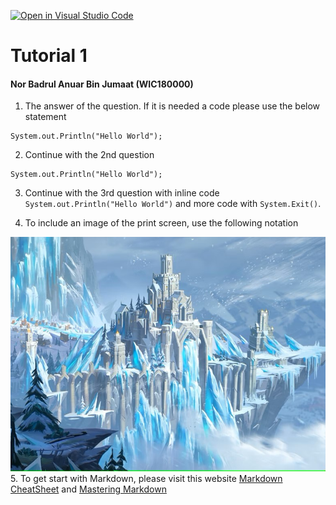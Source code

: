 [![Open in Visual Studio Code](https://classroom.github.com/assets/open-in-vscode-c66648af7eb3fe8bc4f294546bfd86ef473780cde1dea487d3c4ff354943c9ae.svg)](https://classroom.github.com/online_ide?assignment_repo_id=9011859&assignment_repo_type=AssignmentRepo)
# Tutorial 1

#### Nor Badrul Anuar Bin Jumaat (WIC180000)

1. The answer of the question. If it is needed a code please use the below statement
>>
```
System.out.Println("Hello World");
```
2. Continue with the 2nd question
>>
```
System.out.Println("Hello World");
```
3. Continue with the 3rd question with inline code `System.out.Println("Hello World")` and more code with `System.Exit()`.

4. To include an image of the print screen, use the following notation
>>
![Image Description](Banner_ElementIce.jpg)
<br />
5. To get start with Markdown, please visit this website [Markdown CheatSheet](https://github.com/adam-p/markdown-here/wiki/Markdown-Cheatsheet) and [Mastering Markdown](https://guides.github.com/features/mastering-markdown/)
